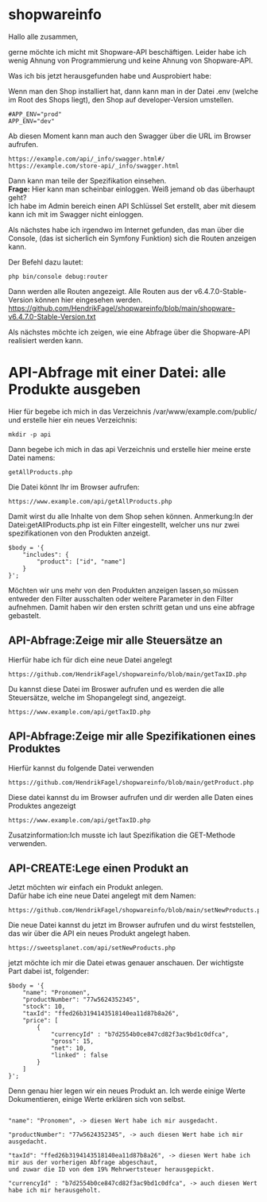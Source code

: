 # shopwareinfo
Hallo alle zusammen, <br>

gerne möchte ich micht mit Shopware-API beschäftigen. Leider habe ich wenig Ahnung von Programmierung und keine Ahnung von Shopware-API.

Was ich bis jetzt herausgefunden habe und Ausprobiert habe: 

Wenn man den Shop installiert hat, dann kann man in der Datei .env (welche im Root des Shops liegt), den Shop auf developer-Version umstellen. 
~~~
#APP_ENV="prod"
APP_ENV="dev"
~~~
Ab diesen Moment kann man auch den Swagger über die URL im Browser aufrufen. 
~~~
https://example.com/api/_info/swagger.html#/
https://example.com/store-api/_info/swagger.html
~~~

Dann kann man teile der Spezifikation einsehen. <br>
**Frage:** Hier kann man scheinbar einloggen. Weiß jemand ob das überhaupt geht? <br>
Ich habe im Admin bereich einen API Schlüssel Set erstellt, aber mit diesem kann ich mit im Swagger nicht einloggen. <br>

Als nächstes habe ich irgendwo im Internet gefunden, das man über die Console, (das ist sicherlich ein Symfony Funktion) sich die Routen anzeigen kann. 

Der Befehl dazu lautet: 
~~~
php bin/console debug:router
~~~

Dann werden alle Routen angezeigt. Alle Routen aus der v6.4.7.0-Stable-Version können hier eingesehen werden. <br>
https://github.com/HendrikFagel/shopwareinfo/blob/main/shopware-v6.4.7.0-Stable-Version.txt

Als nächstes möchte ich zeigen, wie eine Abfrage über die Shopware-API realisiert werden kann.

# API-Abfrage mit einer Datei: alle Produkte ausgeben
Hier für begebe ich mich in das Verzeichnis /var/www/example.com/public/ und erstelle hier ein neues Verzeichnis:<br>
~~~
mkdir -p api
~~~
Dann begebe ich mich in das api Verzeichnis und erstelle hier meine erste Datei namens: 
~~~
getAllProducts.php
~~~
Die Datei könnt Ihr im Browser aufrufen: 
~~~
https://www.example.com/api/getAllProducts.php
~~~
Damit wirst du alle Inhalte von dem Shop sehen können. 
Anmerkung:In der Datei:getAllProducts.php ist ein Filter eingestellt, welcher uns nur zwei spezifikationen von den Produkten anzeigt. 
~~~
$body = '{
    "includes": {
        "product": ["id", "name"]
    }
}';
~~~
Möchten wir uns mehr von den Produkten anzeigen lassen,so müssen entweder den Filter ausschalten oder weitere Parameter in den Filter aufnehmen.
Damit haben wir den ersten schritt getan und uns eine abfrage gebastelt.
## API-Abfrage:Zeige mir alle Ѕteuersätze an
Hierfür habe ich für dich eine neue Datei angelegt<br>
~~~
https://github.com/HendrikFagel/shopwareinfo/blob/main/getTaxID.php
~~~
Du kannst diese Datei im Broswer aufrufen und es werden die alle Steuersätze, welche im Shopangelegt sind, angezeigt.
~~~
https://www.example.com/api/getTaxID.php
~~~
## API-Abfrage:Zeige mir alle Spezifikationen eines Produktes
Hierfür kannst du folgende Datei verwenden
~~~
https://github.com/HendrikFagel/shopwareinfo/blob/main/getProduct.php
~~~
Diese datei kannst du im Browser aufrufen und dir werden alle Daten eines Produktes angezeigt
~~~
https://www.example.com/api/getTaxID.php
~~~
Zusatzinformation:Ich musste ich laut Spezifikation die GET-Methode verwenden. 

## API-CREATE:Lege einen Produkt an
Jetzt möchten wir einfach ein Produkt anlegen. <br>
Dafür habe ich eine neue Datei angelegt mit dem Namen: 
~~~
https://github.com/HendrikFagel/shopwareinfo/blob/main/setNewProducts.php
~~~
Die neue Datei kannst du jetzt im Browser aufrufen und du wirst feststellen, das wir über die API ein neues Produkt angelegt haben.
~~~
https://sweetsplanet.com/api/setNewProducts.php
~~~
jetzt möchte ich mir die Datei etwas genauer anschauen. Der wichtigste Part dabei ist, folgender: 
~~~
$body = '{
    "name": "Pronomen",
    "productNumber": "77w5624352345",
    "stock": 10,
    "taxId": "ffed26b3194143518140ea11d87b8a26",
    "price": [
        {
            "currencyId" : "b7d2554b0ce847cd82f3ac9bd1c0dfca", 
            "gross": 15, 
            "net": 10, 
            "linked" : false
        }
    ]
}';
~~~
Denn genau hier legen wir ein neues Produkt an. Ich werde einige Werte Dokumentieren, einige Werte erklären sich von selbst. 
~~~

"name": "Pronomen", -> diesen Wert habe ich mir ausgedacht.

"productNumber": "77w5624352345", -> auch diesen Wert habe ich mir ausgedacht.

"taxId": "ffed26b3194143518140ea11d87b8a26", -> diesen Wert habe ich mir aus der vorherigen Abfrage abgeschaut,
und zuwar die ID von dem 19% Mehrwertsteuer herausgepickt.

"currencyId" : "b7d2554b0ce847cd82f3ac9bd1c0dfca", -> auch diesen Wert habe ich mir herausgeholt.

~~~











